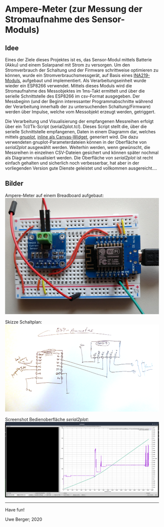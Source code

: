 # Ampere-Meter (zur Messung der Stromaufnahme des Sensor-Moduls)

## Idee
Eines der Ziele dieses Projektes ist es, das Sensor-Modul mittels Batterie (Akku) und einem Solarpanel mit Strom zu versorgen. Um den Stromverbrauch der Schaltung und der Firmware schrittweise optimieren zu können, wurde ein Stromverbrauchsmessgerät, auf Basis eines [INA219-Moduls](https://learn.adafruit.com/adafruit-ina219-current-sensor-breakout?view=all), aufgebaut und implementiert. Als Verarbeitungseinheit wurde wieder ein ESP8266 verwendet. Mittels dieses Moduls wird die Stromaufnahme des Messobjektes im 1ms-Takt ermittelt und über die serielle Schnittstelle des ESP8266 im csv-Format ausgegeben. Der Messbeginn (und der Beginn interessanter Programmabschnitte während der Verarbeitung innerhalb der zu untersuchenden Schaltung/Firmware) werden über Impulse, welche vom Messobjekt erzeugt werden, getriggert. 

Die Verarbeitung und Visualisierung der empfangenen Messreihen erfolgt über ein Tcl/Tk-Script (serial2plot.tcl). Dieses Script stellt die, über die serielle Schnittstelle empfangenen, Daten in einem Diagramm dar, welches mittels [*gnuplot*](http://www.gnuplot.info/), [inline als Canvas-Widget](http://wiki.bralug.de/Tcl/Tk-Benutzeroberfl%C3%A4chen_f%C3%BCr_gnuplot_programmieren), generiert wird. Die dazu verwendeten gnuplot-Parameterdateien können in der Oberfläche von *serial2plot* ausgewählt werden. Weiterhin werden, wenn gewünscht, die Messreihen in einzelnen CSV-Dateien gesichert und können später nochmal als Diagramm visualisiert werden. Die Oberfläche von *serial2plot* ist recht einfach gehalten und sicherlich noch verbesserbar, hat aber in der vorliegenden Version gute Dienste geleistet und vollkommen ausgereicht....


## Bilder

Ampere-Meter auf einem Breadboard aufgebaut:
![Alt-Text](../images/ammeter.png)

Skizze Schaltplan:
![Alt-Text](../images/circuit_ammeter.png)

Screenshot Bedienoberfläche *serial2plot*:
![Alt-Text](../images/serial2plot.png)

---------
Have fun!

Uwe Berger; 2020
